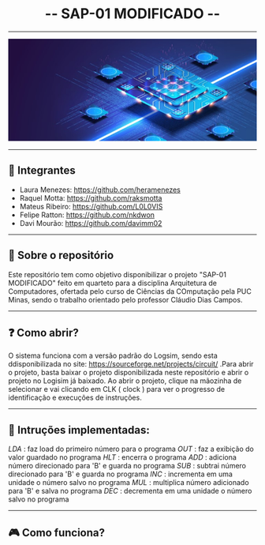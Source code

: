 <h1 align="center"> -- SAP-01 MODIFICADO -- </h1>

---

<p align="center">
  <img src="https://github.com/heramenezes/SAP01-MOD/blob/main/imgs/computer_architecture.jpg" alt="img computer architecture"/>
</p>

---

## 👤 Integrantes

 - Laura Menezes: https://github.com/heramenezes
 - Raquel Motta: https://github.com/raksmotta
 - Mateus Ribeiro: https://github.com/L0L0VIS
 - Felipe Ratton: https://github.com/nkdwon
 - Davi Mourão: https://github.com/davimm02

---

## 📑 Sobre o repositório

Este repositório tem como objetivo disponibilizar o projeto "SAP-01 MODIFICADO" feito em quarteto para a disciplina Arquitetura de Computadores, ofertada pelo curso de Ciências da COmputação pela PUC Minas, sendo o trabalho orientado pelo professor Cláudio Dias Campos.

---

## ❓ Como abrir?

O sistema funciona com a versão padrão do Logsim, sendo esta ddisponibilizada no site: https://sourceforge.net/projects/circuit/ .Para abrir o projeto, basta baixar o projeto disponibilizada neste repositório e abrir o projeto no Logisim já baixado. Ao abrir o projeto, clique na mãozinha de selecionar e vai clicando em CLK ( clock ) para ver o progresso de identificação e execuções de instruções.

---
## 📖 Intruções implementadas:
*LDA* : faz load do primeiro número para o programa
*OUT* : faz a exibição do valor guardado no programa
*HLT* : encerra o programa
*ADD* : adiciona número direcionado para 'B' e guarda no programa
*SUB* : subtrai número direcionado para 'B' e guarda no programa
*INC* : incrementa em uma unidade o número salvo no programa 
*MUL* : multiplica número adicionado para 'B' e salva no programa
*DEC* : decrementa em uma unidade o número salvo no programa

---
## 🎮 Como funciona?


